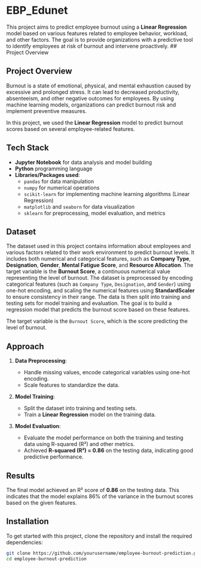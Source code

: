 # EBP_Edunet
This project aims to predict employee burnout using a **Linear Regression** model based on various features related to employee behavior, workload, and other factors. The goal is to provide organizations with a predictive tool to identify employees at risk of burnout and intervene proactively.  ## Project Overview

## Project Overview

Burnout is a state of emotional, physical, and mental exhaustion caused by excessive and prolonged stress. It can lead to decreased productivity, absenteeism, and other negative outcomes for employees. By using machine learning models, organizations can predict burnout risk and implement preventive measures.

In this project, we used the **Linear Regression** model to predict burnout scores based on several employee-related features.

## Tech Stack

- **Jupyter Notebook** for data analysis and model building
- **Python** programming language
- **Libraries/Packages used**:
  - `pandas` for data manipulation
  - `numpy` for numerical operations
  - `scikit-learn` for implementing machine learning algorithms (Linear Regression)
  - `matplotlib` and `seaborn` for data visualization
  - `sklearn` for preprocessing, model evaluation, and metrics

## Dataset

The dataset used in this project contains information about employees and various factors related to their work environment to predict burnout levels. It includes both numerical and categorical features, such as **Company Type**, **Designation**, **Gender**, **Mental Fatigue Score**, and **Resource Allocation**. The target variable is the **Burnout Score**, a continuous numerical value representing the level of burnout. The dataset is preprocessed by encoding categorical features (such as `Company Type`, `Designation`, and `Gender`) using one-hot encoding, and scaling the numerical features using **StandardScaler** to ensure consistency in their range. The data is then split into training and testing sets for model training and evaluation. The goal is to build a regression model that predicts the burnout score based on these features.

The target variable is the `Burnout Score`, which is the score predicting the level of burnout.

## Approach

1. **Data Preprocessing**: 
   - Handle missing values, encode categorical variables using one-hot encoding.
   - Scale features to standardize the data.
   
2. **Model Training**:
   - Split the dataset into training and testing sets.
   - Train a **Linear Regression** model on the training data.

3. **Model Evaluation**:
   - Evaluate the model performance on both the training and testing data using R-squared (R²) and other metrics.
   - Achieved **R-squared (R²) = 0.86** on the testing data, indicating good predictive performance.

## Results

The final model achieved an R² score of **0.86** on the testing data. This indicates that the model explains 86% of the variance in the burnout scores based on the given features.

## Installation

To get started with this project, clone the repository and install the required dependencies:

```bash
git clone https://github.com/yourusername/employee-burnout-prediction.git
cd employee-burnout-prediction
